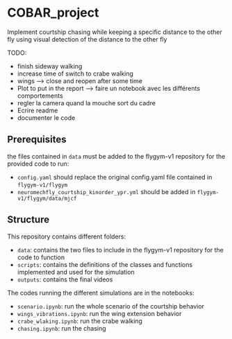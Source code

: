 # COBAR_project
Implement courtship chasing while keeping a specific distance to the other fly using visual detection of the distance to the other fly

TODO: 
- finish sideway walking
- increase time of switch to crabe walking
- wings --> close and reopen after some time
- Plot to put in the report --> faire un notebook avec les différents comportements
- regler la camera quand la mouche sort du cadre 
- Ecrire readme
- documenter le code

## Prerequisites
the files contained in `data` must be added to the flygym-v1 repository for the provided code to run:
- `config.yaml` should replace the original config.yaml file contained in `flygym-v1/flygym`
- `neuromechfly_courtship_kinorder_ypr.yml` should be added in `flygym-v1/flygym/data/mjcf`

## Structure 
This repository contains different folders: 
- `data`: contains the two files to include in the flygym-v1 repository for the code to function 
- `scripts`: contains the definitions of the classes and functions implemented and used for the simulation
- `outputs`: contains the final videos 

The codes running the different simulations are in the notebooks: 
- `scenario.ipynb`: run the whole scenario of the courtship behavior
- `wings_vibrations.ipynb`: run the wing extension behavior 
- `crabe_wlaking.ipynb`: run the crabe walking 
- `chasing.ipynb`: run the chasing 

